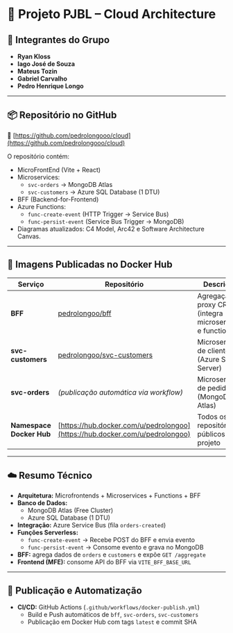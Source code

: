 # 🧩 Projeto PJBL – Cloud Architecture

## 👥 Integrantes do Grupo
- **Ryan Kloss**  
- **Iago José de Souza**  
- **Mateus Tozin**  
- **Gabriel Carvalho**  
- **Pedro Henrique Longo**

---

## 📦 Repositório no GitHub
📁 [https://github.com/pedrolongooo/cloud](https://github.com/pedrolongooo/cloud)

O repositório contém:
- MicroFrontEnd (Vite + React)
- Microservices:
  - `svc-orders` → MongoDB Atlas
  - `svc-customers` → Azure SQL Database (1 DTU)
- BFF (Backend-for-Frontend)
- Azure Functions:
  - `func-create-event` (HTTP Trigger → Service Bus)
  - `func-persist-event` (Service Bus Trigger → MongoDB)
- Diagramas atualizados: C4 Model, Arc42 e Software Architecture Canvas.

---

## 🐳 Imagens Publicadas no Docker Hub
| Serviço | Repositório | Descrição |
|----------|--------------|------------|
| **BFF** | [pedrolongoo/bff](https://hub.docker.com/r/pedrolongoo/bff) | Agregação e proxy CRUD (integra microserviços e functions) |
| **svc-customers** | [pedrolongoo/svc-customers](https://hub.docker.com/r/pedrolongoo/svc-customers) | Microserviço de clientes (Azure SQL Server) |
| **svc-orders** | *(publicação automática via workflow)* | Microserviço de pedidos (MongoDB Atlas) |
| **Namespace Docker Hub** | [https://hub.docker.com/u/pedrolongoo](https://hub.docker.com/u/pedrolongoo) | Todos os repositórios públicos do projeto |

---

## ☁️ Resumo Técnico
- **Arquitetura:** Microfrontends + Microservices + Functions + BFF  
- **Banco de Dados:**  
  - MongoDB Atlas (Free Cluster)  
  - Azure SQL Database (1 DTU)  
- **Integração:** Azure Service Bus (fila `orders-created`)  
- **Funções Serverless:**  
  - `func-create-event` → Recebe POST do BFF e envia evento  
  - `func-persist-event` → Consome evento e grava no MongoDB  
- **BFF:** agrega dados de `orders` e `customers` e expõe `GET /aggregate`  
- **Frontend (MFE):** consome API do BFF via `VITE_BFF_BASE_URL`  

---

## 🔗 Publicação e Automatização
- **CI/CD:** GitHub Actions (`.github/workflows/docker-publish.yml`)  
  - Build e Push automáticos de `bff`, `svc-orders`, `svc-customers`  
  - Publicação em Docker Hub com tags `latest` e commit SHA  
